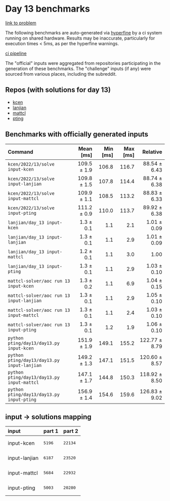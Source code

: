 # Day 13 benchmarks

[link to problem](http://adventofcode.com/2022/day/13)

The following benchmarks are auto-generated via [hyperfine](https://github.com/sharkdp/hyperfine) by a ci system running on shared hardware. Results may be inaccurate, particularly for execution times < 5ms, as per the hyperfine warnings.

[ci pipeline](http://ci.papercode.net:8080/teams/aoc2022/pipelines/aoc-compare-2022)

The "official" inputs were aggregated from repositories participating in the generation of these benchmarks. The "challenge" inputs (if any) were sourced from various places, including the subreddit.

## Repos (with solutions for day 13)


- [kcen](https://github.com/kcen/AdventOfCode)
- [lanjian](https://github.com/LanJian/aoc-2022)
- [mattcl](https://github.com/mattcl/aoc2022)
- [pting](https://github.com/pting/aoc2022)

## Benchmarks with officially generated inputs
| Command | Mean [ms] | Min [ms] | Max [ms] | Relative |
|:---|---:|---:|---:|---:|
| `kcen/2022/13/solve input-kcen` | 109.5 ± 1.9 | 106.8 | 116.7 | 88.54 ± 6.43 |
| `kcen/2022/13/solve input-lanjian` | 109.8 ± 1.5 | 107.8 | 114.4 | 88.74 ± 6.38 |
| `kcen/2022/13/solve input-mattcl` | 109.9 ± 1.1 | 108.5 | 113.2 | 88.83 ± 6.33 |
| `kcen/2022/13/solve input-pting` | 111.2 ± 0.9 | 110.0 | 113.7 | 89.92 ± 6.38 |
| `lanjian/day_13 input-kcen` | 1.3 ± 0.1 | 1.1 | 2.1 | 1.01 ± 0.09 |
| `lanjian/day_13 input-lanjian` | 1.3 ± 0.1 | 1.1 | 2.9 | 1.01 ± 0.09 |
| `lanjian/day_13 input-mattcl` | 1.2 ± 0.1 | 1.1 | 3.0 | 1.00 |
| `lanjian/day_13 input-pting` | 1.3 ± 0.1 | 1.1 | 2.9 | 1.03 ± 0.10 |
| `mattcl-solver/aoc run 13 input-kcen` | 1.3 ± 0.2 | 1.1 | 6.9 | 1.04 ± 0.15 |
| `mattcl-solver/aoc run 13 input-lanjian` | 1.3 ± 0.1 | 1.1 | 2.9 | 1.05 ± 0.10 |
| `mattcl-solver/aoc run 13 input-mattcl` | 1.3 ± 0.1 | 1.1 | 2.4 | 1.03 ± 0.10 |
| `mattcl-solver/aoc run 13 input-pting` | 1.3 ± 0.1 | 1.2 | 1.9 | 1.06 ± 0.10 |
| `python pting/day13/day13.py input-kcen` | 151.9 ± 1.9 | 149.1 | 155.2 | 122.77 ± 8.79 |
| `python pting/day13/day13.py input-lanjian` | 149.2 ± 1.3 | 147.1 | 151.5 | 120.60 ± 8.57 |
| `python pting/day13/day13.py input-mattcl` | 147.1 ± 1.7 | 144.8 | 150.3 | 118.92 ± 8.50 |
| `python pting/day13/day13.py input-pting` | 156.9 ± 1.4 | 154.6 | 159.6 | 126.83 ± 9.02 |

## input -> solutions mapping
|input|part 1|part 2|
|:---|:---|:---|
|input-kcen|<pre>5196</pre>|<pre>22134</pre>|
|input-lanjian|<pre>6187</pre>|<pre>23520</pre>|
|input-mattcl|<pre>5684</pre>|<pre>22932</pre>|
|input-pting|<pre>5003</pre>|<pre>20280</pre>|
